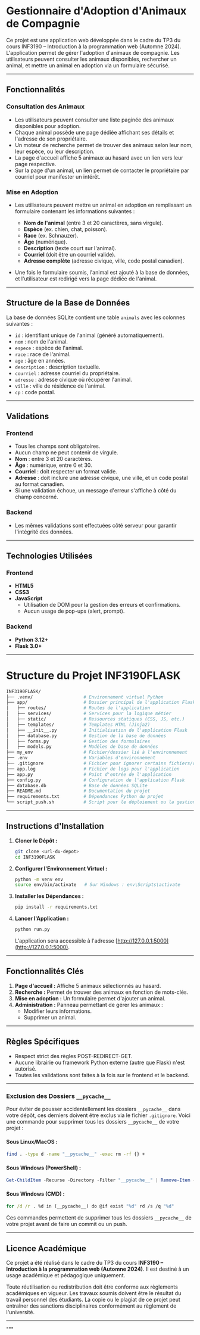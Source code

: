 # **Gestionnaire d'Adoption d'Animaux de Compagnie**

Ce projet est une application web développée dans le cadre du TP3 du cours INF3190 – Introduction à la programmation web (Automne 2024). L'application permet de gérer l'adoption d'animaux de compagnie. Les utilisateurs peuvent consulter les animaux disponibles, rechercher un animal, et mettre un animal en adoption via un formulaire sécurisé.

---

## **Fonctionnalités**

### **Consultation des Animaux**
- Les utilisateurs peuvent consulter une liste paginée des animaux disponibles pour adoption.
- Chaque animal possède une page dédiée affichant ses détails et l'adresse de son propriétaire.
- Un moteur de recherche permet de trouver des animaux selon leur nom, leur espèce, ou leur description.
- La page d'accueil affiche 5 animaux au hasard avec un lien vers leur page respective.
- Sur la page d'un animal, un lien permet de contacter le propriétaire par courriel pour manifester un intérêt.

### **Mise en Adoption**
- Les utilisateurs peuvent mettre un animal en adoption en remplissant un formulaire contenant les informations suivantes :
  - **Nom de l'animal** (entre 3 et 20 caractères, sans virgule).
  - **Espèce** (ex. chien, chat, poisson).
  - **Race** (ex. Schnauzer).
  - **Âge** (numérique).
  - **Description** (texte court sur l'animal).
  - **Courriel** (doit être un courriel valide).
  - **Adresse complète** (adresse civique, ville, code postal canadien).

- Une fois le formulaire soumis, l'animal est ajouté à la base de données, et l'utilisateur est redirigé vers la page dédiée de l'animal.

---

## **Structure de la Base de Données**

La base de données SQLite contient une table `animals` avec les colonnes suivantes :
- `id` : identifiant unique de l'animal (généré automatiquement).
- `nom` : nom de l'animal.
- `espece` : espèce de l'animal.
- `race` : race de l'animal.
- `age` : âge en années.
- `description` : description textuelle.
- `courriel` : adresse courriel du propriétaire.
- `adresse` : adresse civique où récupérer l'animal.
- `ville` : ville de résidence de l'animal.
- `cp` : code postal.

---

## **Validations**

### **Frontend**
- Tous les champs sont obligatoires.
- Aucun champ ne peut contenir de virgule.
- **Nom** : entre 3 et 20 caractères.
- **Âge** : numérique, entre 0 et 30.
- **Courriel** : doit respecter un format valide.
- **Adresse** : doit inclure une adresse civique, une ville, et un code postal au format canadien.
- Si une validation échoue, un message d'erreur s'affiche à côté du champ concerné.

### **Backend**
- Les mêmes validations sont effectuées côté serveur pour garantir l'intégrité des données.

---

## **Technologies Utilisées**

### **Frontend**
- **HTML5**
- **CSS3**
- **JavaScript**
  - Utilisation de DOM pour la gestion des erreurs et confirmations.
  - Aucun usage de pop-ups (alert, prompt).

### **Backend**
- **Python 3.12+**
- **Flask 3.0+**

---

# Structure du Projet INF3190FLASK

```bash
INF3190FLASK/
├── .venv/                   # Environnement virtuel Python
├── app/                     # Dossier principal de l'application Flask
│   ├── routes/              # Routes de l'application
│   ├── services/            # Services pour la logique métier
│   ├── static/              # Ressources statiques (CSS, JS, etc.)
│   ├── templates/           # Templates HTML (Jinja2)
│   ├── __init__.py          # Initialisation de l'application Flask
│   ├── database.py          # Gestion de la base de données
│   ├── forms.py             # Gestion des formulaires
│   ├── models.py            # Modèles de base de données
├── my_env                   # Fichier/dossier lié à l'environnement
├── .env                     # Variables d'environnement
├── .gitignore               # Fichier pour ignorer certains fichiers/dossiers dans Git
├── app.log                  # Fichier de logs pour l'application
├── app.py                   # Point d'entrée de l'application
├── config.py                # Configuration de l'application Flask
├── database.db              # Base de données SQLite
├── README.md                # Documentation du projet
├── requirements.txt         # Dépendances Python du projet
└── script_push.sh           # Script pour le déploiement ou la gestion
```

---

## **Instructions d'Installation**

1. **Cloner le Dépôt :**
   ```bash
   git clone <url-du-depot>
   cd INF3190FLASK
   ```

2. **Configurer l'Environnement Virtuel :**
   ```bash
   python -m venv env
   source env/bin/activate   # Sur Windows : env\Scripts\activate
   ```

3. **Installer les Dépendances :**
   ```bash
   pip install -r requirements.txt
   ```

4. **Lancer l'Application :**
   ```bash
   python run.py
   ```
   L'application sera accessible à l'adresse [http://127.0.0.1:5000](http://127.0.0.1:5000).

---

## **Fonctionnalités Clés**

1. **Page d'accueil :** Affiche 5 animaux sélectionnés au hasard.
2. **Recherche :** Permet de trouver des animaux en fonction de mots-clés.
3. **Mise en adoption :** Un formulaire permet d'ajouter un animal.
4. **Administration :** Panneau permettant de gérer les animaux :
   - Modifier leurs informations.
   - Supprimer un animal.

---

## **Règles Spécifiques**

- Respect strict des règles POST-REDIRECT-GET.
- Aucune librairie ou framework Python externe (autre que Flask) n'est autorisé.
- Toutes les validations sont faites à la fois sur le frontend et le backend.

---

### **Exclusion des Dossiers `__pycache__`**

Pour éviter de pousser accidentellement les dossiers `__pycache__` dans votre dépôt, ces derniers doivent être exclus via le fichier `.gitignore`. Voici une commande pour supprimer tous les dossiers `__pycache__` de votre projet :

#### Sous Linux/MacOS :
```bash
find . -type d -name "__pycache__" -exec rm -rf {} +
```

#### Sous Windows (PowerShell) :
```powershell
Get-ChildItem -Recurse -Directory -Filter "__pycache__" | Remove-Item -Recurse -Force
```

#### Sous Windows (CMD) :
```cmd
for /d /r . %d in (__pycache__) do @if exist "%d" rd /s /q "%d"
```

Ces commandes permettent de supprimer tous les dossiers `__pycache__` de votre projet avant de faire un commit ou un push.

---

## **Licence Académique**

Ce projet a été réalisé dans le cadre du TP3 du cours **INF3190 – Introduction à la programmation web (Automne 2024)**. Il est destiné à un usage académique et pédagogique uniquement.

Toute réutilisation ou redistribution doit être conforme aux règlements académiques en vigueur. Les travaux soumis doivent être le résultat du travail personnel des étudiants. La copie ou le plagiat de ce projet peut entraîner des sanctions disciplinaires conformément au règlement de l'université.

---

"""
